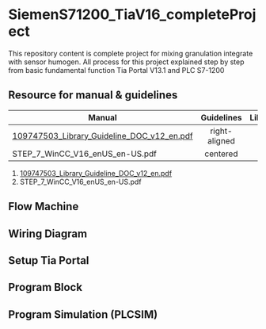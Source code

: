 # SiemenS71200_TiaV16_completeProject
This repository content is complete project for mixing granulation integrate with sensor humogen. All process for this project explained step by step from basic fundamental function Tia Portal V13.1 and PLC S7-1200

## Resource for manual & guidelines
| Manual  | Guidelines | Library |
| ------------- |:-------------:| -----:|
|  [109747503_Library_Guideline_DOC_v12_en.pdf](https://github.com/onedevauto/SiemenS71200_TiaV16_completeProject/blob/main/doc/manual/109747503_Library_Guideline_DOC_v12_en.pdf)     | right-aligned | lib0 |
| STEP_7_WinCC_V16_enUS_en-US.pdf | centered      |   lib1 |



1. [109747503_Library_Guideline_DOC_v12_en.pdf](https://github.com/onedevauto/SiemenS71200_TiaV16_completeProject/blob/main/doc/manual/109747503_Library_Guideline_DOC_v12_en.pdf)
2. STEP_7_WinCC_V16_enUS_en-US.pdf

## Flow Machine

## Wiring Diagram

## Setup Tia Portal

## Program Block

## Program Simulation (PLCSIM)

